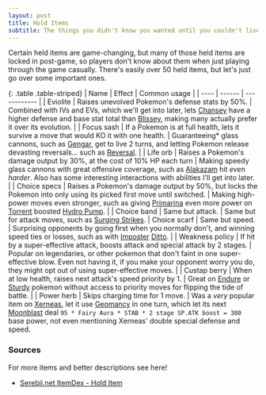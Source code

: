 ```yaml
---
layout: post
title: Hold Items
subtitle: The things you didn't know you wanted until you couldn't live without them.
---
```


Certain held items are game-changing, but many of those held items are locked in post-game, so players don't know about them when just playing through the game casually. There's easily over 50 held items, but let's just go over some important ones.

{: .table .table-striped}
| Name | Effect | Common usage |
| ---- | ------ | ------------ |
| Eviolite | Raises unevolved Pokemon's defense stats by 50%. | Combined with IVs and EVs, which we'll get into later, lets [Chansey](https://www.serebii.net/pokedex-swsh/chansey/) have a higher defense and base stat total than [Blissey](https://www.serebii.net/pokedex-swsh/blissey/), making many actually prefer it over its evolution. |
| Focus sash | If a Pokemon is at full health, lets it survive a move that would KO it with one health. | Guaranteeing\* glass cannons, such as [Gengar](https://www.serebii.net/pokedex-swsh/gengar/), get to live 2 turns, and letting Pokemon release devasting reversals... such as [Reversal](https://www.serebii.net/attackdex-swsh/reversal.shtml). |
| Life orb | Raises a Pokemon's damage output by 30%, at the cost of 10% HP each turn | Making speedy glass cannons with great offensive coverage, such as [Alakazam](https://www.serebii.net/pokedex-swsh/alakazam/) hit *even harder*. Also has some interesting interactions with abilities I'll get into later. |
| Choice specs | Raises a Pokemon's damage output by 50%, but locks the Pokemon into only using its picked first move until switched. | Making high-power moves even stronger, such as giving [Primarina](https://www.serebii.net/pokedex-swsh/primarina/) even more power on [Torrent](https://www.serebii.net/abilitydex/torrent.shtml) boosted [Hydro Pump](https://www.serebii.net/attackdex-swsh/hydropump.shtml). |
| Choice band | Same but attack. | Same but for attack moves, such as [Surging Strikes](https://www.serebii.net/attackdex-swsh/surgingstrikes.shtml).
| Choice scarf | Same but speed. | Surprising opponents by going first when you normally don't, and winning speed ties or losses, such as with [Imposter](https://www.serebii.net/abilitydex/imposter.shtml) [Ditto](https://www.serebii.net/pokedex-swsh/ditto/). |
| Weakness policy | If hit by a super-effective attack, boosts attack and special attack by 2 stages. | Popular on legendaries, or other pokemon that don't faint in one super-effective blow. Even not having it, if you make your opponent worry you do, they might opt out of using super-effective moves. |
| Custap berry | When at low health, raises next attack's speed priority by 1. | Great on [Endure](https://serebii.net/attackdex-xy/endure.shtml) or [Sturdy](https://www.serebii.net/abilitydex/sturdy.shtml) pokemon without access to priority moves for flipping the tide of battle. |
| Power herb | Skips charging time for 1 move. | Was a *very* popular item on [Xerneas](https://www.serebii.net/pokedex-swsh/xerneas/), let it use [Geomancy](https://www.serebii.net/attackdex-swsh/geomancy.shtml) in one turn, which let its next [Moonblast](https://www.serebii.net/attackdex-swsh/moonblast.shtml) deal `95 * Fairy Aura * STAB * 2 stage SP.ATK boost = 380` base power, not even mentioning Xerneas' double special defense and speed. 

### Sources

For more items and better descriptions see here!
-  [Serebii.net ItemDex - Hold Item](https://www.serebii.net/itemdex/list/holditem.shtml)
